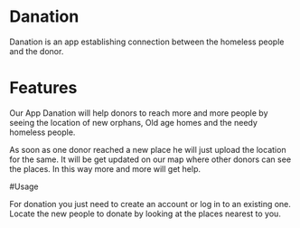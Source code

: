 # Danation

Danation is an app establishing connection between the homeless people and the donor.

# Features

Our App Danation will help donors to reach more and more people by seeing the location of new orphans, Old age homes and the needy homeless people.

As soon as one donor reached a new place he will just upload the location for the same.
It will be get updated on our map where other donors can see the places.
In this way more and more will get help.


#Usage

For donation you just need to create an account or log in to an existing one.
Locate the new people to donate by looking at the places nearest to you.

